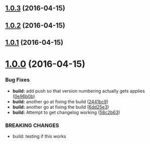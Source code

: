 <a name="1.0.3"></a>
## [1.0.3](https://github.com/symposion/roll20-shaped-scripts/compare/v1.0.2...v1.0.3) (2016-04-15)




<a name="1.0.2"></a>
## [1.0.2](https://github.com/symposion/roll20-shaped-scripts/compare/v1.0.1...v1.0.2) (2016-04-15)




<a name="1.0.1"></a>
## [1.0.1](https://github.com/symposion/roll20-shaped-scripts/compare/v1.0.0...v1.0.1) (2016-04-15)




<a name="1.0.0"></a>
# [1.0.0](/https://github.com/symposion/roll20-api-scripts//compare/v0.1.0...v1.0.0) (2016-04-15)


### Bug Fixes

* **build:** add push so that version numbering actually gets applies ([0e96b0b](https://github.com/symposion/roll20-api-scripts//commits/0e96b0b))
* **build:** another go at fixing the build ([2441bc9](https://github.com/symposion/roll20-api-scripts//commits/2441bc9))
* **build:** another go at fixing the build ([6dd25e3](https://github.com/symposion/roll20-api-scripts//commits/6dd25e3))
* **build:** Attempt to get changelog working ([58c2b63](https://github.com/symposion/roll20-api-scripts//commits/58c2b63))


### BREAKING CHANGES

* build: testing if this works




